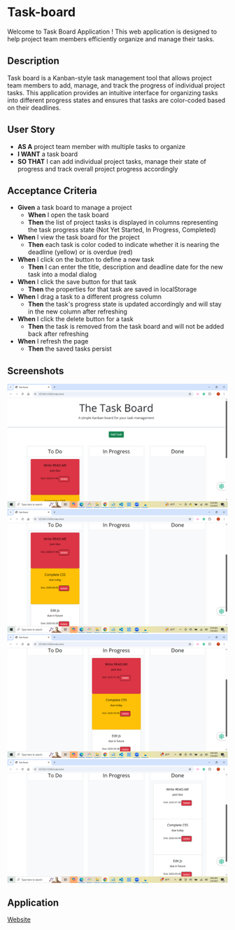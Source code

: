 # Task-board

Welcome to Task Board Application ! This web application is designed to help project team members efficiently organize and manage their tasks.

## Description

Task board is a Kanban-style task management tool that allows project team members to add, manage, and track the progress of individual project tasks. This application provides an intuitive interface for organizing tasks into different progress states and ensures that tasks are color-coded based on their deadlines.

## User Story

- **AS A** project team member with multiple tasks to organize  
 - **I WANT** a task board  
 - **SO THAT** I can add individual project tasks, manage their state of progress and track overall project progress accordingly

## Acceptance Criteria

- **Given** a task board to manage a project
  - **When** I open the task board
  - **Then** the list of project tasks is displayed in columns representing the task progress state (Not Yet Started, In Progress, Completed)
- **When** I view the task board for the project
  - **Then** each task is color coded to indicate whether it is nearing the deadline (yellow) or is overdue (red)
- **When** I click on the button to define a new task
  - **Then** I can enter the title, description and deadline date for the new task into a modal dialog
- **When** I click the save button for that task
  - **Then** the properties for that task are saved in localStorage
- **When** I drag a task to a different progress column
  - **Then** the task's progress state is updated accordingly and will stay in the new column after refreshing
- **When** I click the delete button for a task
  - **Then** the task is removed from the task board and will not be added back after refreshing
- **When** I refresh the page
  - **Then** the saved tasks persist

## Screenshots
![image alt](https://github.com/DippaFudd/Task-board/blob/8a12733d106a2286815a225be6b7b4eb2f6b5398/2025-03-06.png)
![image alt](https://github.com/DippaFudd/Task-board/blob/8a12733d106a2286815a225be6b7b4eb2f6b5398/2025-03-06%20(1).png)
![image alt](https://github.com/DippaFudd/Task-board/blob/8a12733d106a2286815a225be6b7b4eb2f6b5398/2025-03-06%20(3).png)
![image alt](https://github.com/DippaFudd/Task-board/blob/8a12733d106a2286815a225be6b7b4eb2f6b5398/2025-03-06%20(4).png)

## Application
[Website](https://dippafudd.github.io/Task-board/)


